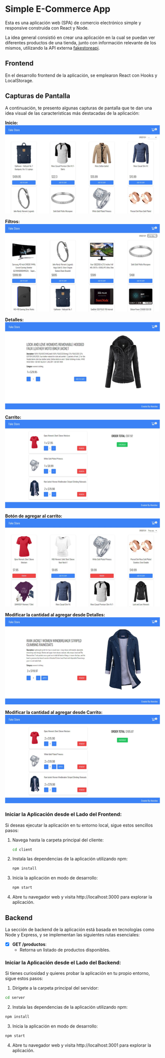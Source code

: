 # Simple E-Commerce App

Esta es una aplicación web (SPA) de comercio electrónico simple y responsive construida con React y Node.

La idea general consistió en crear una aplicación en la cual se puedan ver diferentes productos de una tienda, junto con información relevante de los mismos, utilizando la API externa [fakestoreapi](https://fakestoreapi.com/).

## Frontend

En el desarrollo frontend de la aplicación, se emplearon React con Hooks y LocalStorage.

## Capturas de Pantalla

A continuación, te presento algunas capturas de pantalla que te dan una idea visual de las características más destacadas de la aplicación:

**Inicio:**
![Inicio](./captures/Home.jpg)

**Filtros:**
![Filtros](./captures/Filters.jpg)

**Detalles:**
![Detalles-producto](./captures/Details.jpg)

**Carrito:**
![Carrito](./captures/Cart.jpg)

**Botón de agregar al carrito:**
![Agregar-Carrito-Inicio](./captures/Add-Cart-Home.jpg)

**Modificar la cantidad al agregar desde Detalles:**
![Modificar-Cantidad-Detalles](./captures/Modify-Quantity-Details.jpg)

**Modificar la cantidad al agregar desde Carrito:**
![Modificar-Cantidad-Carrito](./captures/Modify-Quantity-Cart.jpg)


### Iniciar la Aplicación desde el Lado del Frontend:

Si deseas ejecutar la aplicación en tu entorno local, sigue estos sencillos pasos:

1. Navega hasta la carpeta principal del cliente:
   ```bash
   cd client
   ```

2. Instala las dependencias de la aplicación utilizando npm:
   ```bash
   npm install
   ```

3. Inicia la aplicación en modo de desarrollo:
   ```bash
   npm start
   ```

4. Abre tu navegador web y visita http://localhost:3000 para explorar la aplicación.

## Backend

La sección de backend de la aplicación está basada en tecnologías como Node y Express, y se implementan las siguientes rutas esenciales:

- [x] __GET /productos__:
  - Retorna un listado de productos disponibles.

### Iniciar la Aplicación desde el Lado del Backend:

Si tienes curiosidad y quieres probar la aplicación en tu propio entorno, sigue estos pasos:

1. Dirígete a la carpeta principal del servidor:
  ```bash
  cd server
  ```

2. Instala las dependencias de la aplicación utilizando npm:
  ```bash
  npm install
  ```

3. Inicia la aplicación en modo de desarrollo:
  ```bash
  npm start
  ```

4. Abre tu navegador web y visita http://localhost:3001 para explorar la aplicación.